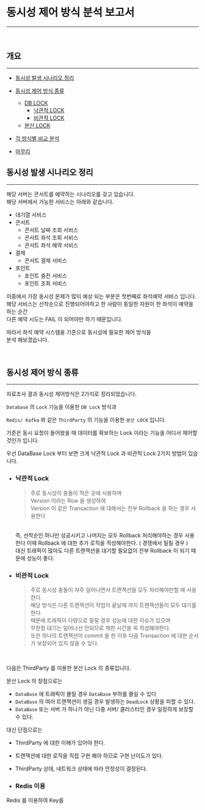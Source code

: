 # 동시성 제어 방식 분석 보고서
***
<br>


## 개요 
***

* [동시성 발생 시나리오 정리]()
* [동시성 제어 방식 종류]()
  * [DB LOCK]()
    * [낙관적 LOCK]()
    * [비관적 LOCK]()
  * [분산 LOCK]()

* [각 방식별 비교 분석]()
* [마무리]()





## 동시성 발생 시나리오 정리
***

해당 서버는 콘서트를 예약하는 시나리오를 갖고 있습니다.  
해당 서버에서 가능한 서비스는 아래와 같습니다.

* 대기열 서비스
* 콘서트
  * 콘서트 날짜 조회 서비스
  * 콘서트 좌석 조회 서비스
  * 콘서트 좌석 예약 서비스
* 결제
  * 콘서트 결제 서비스
* 포인트
  * 포인트 충전 서비스
  * 포인트 조회 서비스


이중에서 가장 동시성 문제가 많이 예상 되는 부분은 첫번째로 좌석예약 서비스 입니다.  
해당 서비스는 선착순으로 진행되어야하고 한 사람이 동일한 자원이 한 좌석이 예약을 하는 순간  
다른 예약 시도는 FAIL 이 되어야만 하기 때문입니다.

따라서 좌석 예약 시스템을 기준으로 동시성에 필요한 제어 방식을  
분석 해보겠습니다.


<br>

## 동시성 제어 방식 종류
***

자료조사 결과 동시성 제어방식은 2가지로 정리되었습니다.

`Database` 의 `Lock` 기능을 이용한 `DB Lock` 방식과 

`Redis/ Kafka` 와 같은 `ThirdParty` 의 기능을 이용한 `분산 LOCK` 입니다.

기준은 동시 요청이 들어왔을 때 데이터를 확보하는 Lock 이라는 기능을 어디서 제어할 것인가 입니다.


우선 DataBase Lock 부터 보면 크게 낙관적 Lock 과 비관적 Lock 
2가지 방법이 있습니다.

* ### 낙관적 Lock 
    > 주로 동시성이 충돌이 적은 곳에 사용하며   
    Version 이라는 Row 을 생성하여   
    Version 이 같은 Transaction 에 대해서는 전부 Rollback 을 하는 경우 사용한다  
    <br>
    즉, 선착순인 하나만 성공시키고 나머지는 모두 Rollback 처리해야하는 경우 사용한다  
    이때 Rollback 에 대한 추가 로직을 작성해야한다. ( 경쟁에서 밀릴 경우 )  
     <br>
    대신 트래픽이 많아도 다른 트랜잭션을 대기할 필요없이 전부 Rollback 이 되기 때문에   
    성능이 좋다.

* ### 비관적 Lock
    > 주로 동시성 충돌이 자주 일어나면서 트랜젹선을 모두 처리해야만할 때 사용한다.  
    해당 방식은 다른 트랜잭션이 작업이 끝날때 까지 트랜잭션들이 모두 대기를 한다.  
    때문에 트래픽이 다량으로 밀릴 경우 성능에 대한 이슈가 있으며  
    무한정 대기는 일어나선 안되므로 제한 시간을 꼭 작성해야한다.  
    또한 하나의 트랜잭션이 commit 을 한 이후 다음 Transaction 에 대한 순서가 보장되어 있지 않을 수 있다.  



<br>

다음은 ThirdParty 를 이용한 분산 Lock 의 종류입니다.

분산 Lock 의 장점으로는 
* `DataBase` 에 트래픽이 몰릴 경우 `DataBase` 부하를 줄일 수 있다
* `DataBase` 의 여러 트랜잭션이 생길 경우 발생하는 `DeadLock` 상황을 피할 수 있다.
* `DataBase` 또는 서버 가 하나가 아닌 다중 서버/ 클러스터인 경우 일정하게 보장할 수 있다.

대신 단점으로는 
* ThirdParty 에 대한 이해가 있어야 한다.
* 트랜잭션에 대한 로직을 직접 구현 해야 하므로 구현 난이도가 있다.
* ThirdParty 상태, 네트워크 상태에 따라 안정성이 결정된다.




* ### Redis 이용
Redis 를 이용하여 Key를